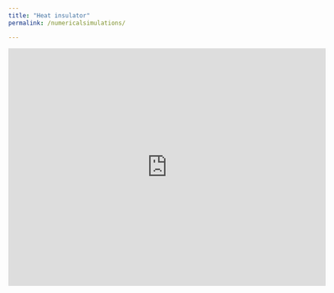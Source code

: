 ```yaml
---
title: "Heat insulator"
permalink: /numericalsimulations/

---
```


<iframe
  width="640"
  height="480"
  src="https://youtu.be/3xAK2d_HKs0"
  frameborder="0"
  allow="autoplay; encrypted-media"
  allowfullscreen
>
</iframe>